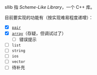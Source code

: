 sllib 指 *Scheme-Like Library*，一个 C++ 库。

目前要实现的功能有（按实现难易程度递增）：

- [x] [`pair`](https://github.com/c-legg/sllib/blob/main/pair.hpp)
- [x] [`array`](https://github.com/c-legg/sllib/blob/main/array.hpp)（存疑，但调试过了）
  - [ ] 错误提示
- [ ] `list`
- [ ] `string`
- [ ] `ios`
- [ ] `vector`
- [ ] 待补充
